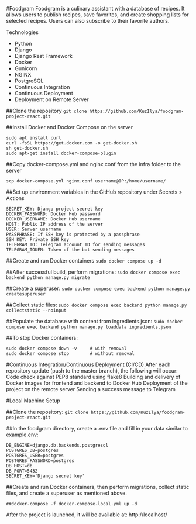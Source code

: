 #Foodgram
Foodgram is a culinary assistant with a database of recipes. It allows users to publish recipes, save favorites, and create shopping lists for selected recipes. Users can also subscribe to their favorite authors.

Technologies
- Python
- Django
- Django Rest Framework
- Docker
- Gunicorn
- NGINX
- PostgreSQL
- Continuous Integration
- Continuous Deployment
- Deployment on Remote Server

##Clone the repository
```git clone https://github.com/KuzIlya/foodgram-project-react.git```

##Install Docker and Docker Compose on the server
```
sudo apt install curl
curl -fsSL https://get.docker.com -o get-docker.sh
sh get-docker.sh
sudo apt-get install docker-compose-plugin
```

##Copy docker-compose.yml and nginx.conf from the infra folder to the server
```
scp docker-compose.yml nginx.conf username@IP:/home/username/
```

##Set up environment variables in the GitHub repository under Secrets > Actions
```
SECRET_KEY: Django project secret key
DOCKER_PASSWORD: Docker Hub password
DOCKER_USERNAME: Docker Hub username
HOST: Public IP address of the server
USER: Server username
PASSPHRASE: If SSH key is protected by a passphrase
SSH_KEY: Private SSH key
TELEGRAM_TO: Telegram account ID for sending messages
TELEGRAM_TOKEN: Token of the bot sending messages
```

##Create and run Docker containers
```sudo docker compose up -d```

##After successful build, perform migrations:
```sudo docker compose exec backend python manage.py migrate```

##Create a superuser:
```sudo docker compose exec backend python manage.py createsuperuser```

##Collect static files:
```sudo docker compose exec backend python manage.py collectstatic --noinput```

##Populate the database with content from ingredients.json:
```sudo docker compose exec backend python manage.py loaddata ingredients.json```

##To stop Docker containers:
```
sudo docker compose down -v     # with removal
sudo docker compose stop        # without removal
```

#Continuous Integration/Continuous Deployment (CI/CD)
After each repository update (push to the master branch), the following will occur:
Code check against PEP8 standard using flake8
Building and delivery of Docker images for frontend and backend to Docker Hub
Deployment of the project on the remote server
Sending a success message to Telegram

#Local Machine Setup

##Clone the repository:
```git clone https://github.com/KuzIlya/foodgram-project-react.git```

##In the foodgram directory, create a .env file and fill in your data similar to example.env:
```
DB_ENGINE=django.db.backends.postgresql
POSTGRES_DB=postgres
POSTGRES_USER=postgres
POSTGRES_PASSWORD=postgres
DB_HOST=db
DB_PORT=5432
SECRET_KEY='Django secret key'
```

##Create and run Docker containers, then perform migrations, collect static files, and create a superuser as mentioned above.
```
##docker-compose -f docker-compose-local.yml up -d
```
After the project is launched, it will be available at: http://localhost/
